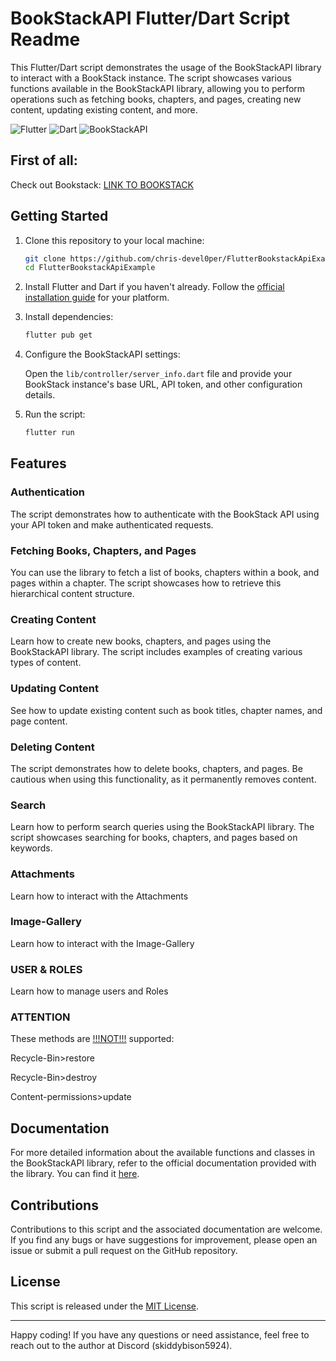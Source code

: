 # BookStackAPI Flutter/Dart Script Readme

This Flutter/Dart script demonstrates the usage of the BookStackAPI library to interact with a BookStack instance. The script showcases various functions available in the BookStackAPI library, allowing you to perform operations such as fetching books, chapters, and pages, creating new content, updating existing content, and more.

![Flutter](https://img.shields.io/badge/Flutter-%5E2.0.0-blue)
![Dart](https://img.shields.io/badge/Dart-%5E2.15.0-blue)
![BookStackAPI](https://img.shields.io/badge/BookStackAPI-%5E1.0.0-green)

## First of all: 

Check out Bookstack: [LINK TO BOOKSTACK](https://github.com/BookStackApp/BookStack)

## Getting Started

1. Clone this repository to your local machine:

   ```bash
   git clone https://github.com/chris-devel0per/FlutterBookstackApiExample.git
   cd FlutterBookstackApiExample
   ```

2. Install Flutter and Dart if you haven't already. Follow the [official installation guide](https://flutter.dev/docs/get-started/install) for your platform.

3. Install dependencies:

   ```bash
   flutter pub get
   ```

4. Configure the BookStackAPI settings:

   Open the `lib/controller/server_info.dart` file and provide your BookStack instance's base URL, API token, and other configuration details.

5. Run the script:

   ```bash
   flutter run
   ```

## Features

### Authentication

The script demonstrates how to authenticate with the BookStack API using your API token and make authenticated requests.

### Fetching Books, Chapters, and Pages

You can use the library to fetch a list of books, chapters within a book, and pages within a chapter. The script showcases how to retrieve this hierarchical content structure.

### Creating Content

Learn how to create new books, chapters, and pages using the BookStackAPI library. The script includes examples of creating various types of content.

### Updating Content

See how to update existing content such as book titles, chapter names, and page content.

### Deleting Content

The script demonstrates how to delete books, chapters, and pages. Be cautious when using this functionality, as it permanently removes content.

### Search

Learn how to perform search queries using the BookStackAPI library. The script showcases searching for books, chapters, and pages based on keywords.

### Attachments

Learn how to interact with the Attachments

### Image-Gallery

Learn how to interact with the Image-Gallery

### USER & ROLES

Learn how to manage users and Roles

### ATTENTION

These methods are <ins>!!!NOT!!!</ins> supported:


Recycle-Bin>restore


Recycle-Bin>destroy



Content-permissions>update

## Documentation

For more detailed information about the available functions and classes in the BookStackAPI library, refer to the official documentation provided with the library. You can find it [here](https://demo.bookstackapp.com/api/docs).

## Contributions

Contributions to this script and the associated documentation are welcome. If you find any bugs or have suggestions for improvement, please open an issue or submit a pull request on the GitHub repository.

## License

This script is released under the [MIT License](LICENSE).

---

Happy coding! If you have any questions or need assistance, feel free to reach out to the author at Discord (skiddybison5924).
